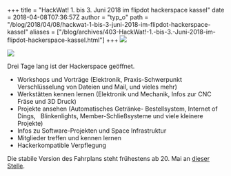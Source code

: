 +++
title = "HackWat! 1. bis 3. Juni 2018 im flipdot hackerspace kassel"
date = 2018-04-08T07:36:57Z
author = "typ_o"
path = "/blog/2018/04/08/hackwat-1-bis-3-juni-2018-im-flipdot-hackerspace-kassel"
aliases = ["/blog/archives/403-HackWat!-1.-bis-3.-Juni-2018-im-flipdot-hackerspace-kassel.html"]
+++
[![](/media/HackWat_vorn_kl.serendipityThumb.png)](https://flipdot.org/wiki/HackWat)

[![](/media/HackWat_hinten_kl.serendipityThumb.png)](https://flipdot.org/wiki/HackWat)

Drei Tage lang ist der Hackerspace geöffnet.

- Workshops und Vorträge (Elektronik, Praxis-Schwerpunkt
  Verschlüsselung von Dateien und Mail, und vieles mehr)
- Werkstätten kennen lernen (Elektronik und Mechanik, Infos zur CNC
  Fräse und 3D Druck)
- Projekte ansehen (Automatisches Getränke- Bestellsystem, Internet of Dings,
  Blinkenlights, Member-Schließsysteme und viele kleinere Projekte)
- Infos zu Software-Projekten und Space Infrastruktur
- Mitglieder treffen und kennen lernen
- Hackerkompatible Verpflegung

Die stabile Version des Fahrplans steht frühestens ab 20. Mai an [dieser
Stelle](https://flipdot.org/wiki/HackWat).
